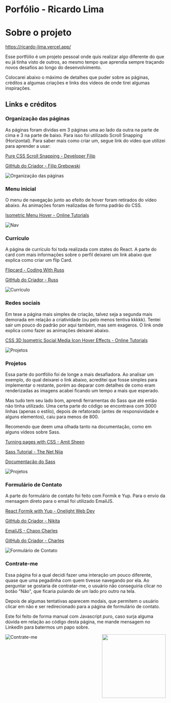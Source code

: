 # Porfólio - Ricardo Lima

# Sobre o projeto

https://ricardo-lima.vercel.app/

Esse portfólio é um projeto pessoal onde quis realizar algo diferente do que eu já tinha visto de outros, ao mesmo tempo que aprendia sempre traçando novos desafios ao longo do desenvolvimento.

Colocarei abaixo o máximo de detalhes que puder sobre as páginas, créditos a algumas criações e links dos vídeos de onde tirei algumas inspirações.

## Links e créditos

### Organização das páginas

As páginas foram dividas em 3 páginas uma ao lado da outra na parte de cima e 3 na parte de baixo. Para isso foi utilizado Scroll Snapping (Horizontal).
Para saber mais como criar um, segue link do vídeo que utilizei para aprender a usar:

[Pure CSS Scroll Snapping - Developer Filip](https://youtu.be/pNPkVQD7vlM)

[GitHub do Criador - Filip Grebowski](https://github.com/FilipGrebowski)

![Organização das páginas](https://i.imgur.com/T4rtQhR.png) 


### Menu inicial 
O menu de navegação junto ao efeito de hover foram retirados do vídeo abaixo. 
As animações foram realizadas de forma padrão do CSS.

[Isometric Menu Hover - Online Tutorials](https://www.youtube.com/watch?v=MmdKeypSxE8)

![Nav](https://i.imgur.com/JJzu2p1.png) 


### Currículo
A página de currículo foi toda realizada com states do React. A parte do card com mais informações sobre o perfil deixarei um link abaixo que explica como criar um flip Card.


[Flipcard - Coding With Russ](https://www.youtube.com/watch?v=NCLdf661ILE)

[GitHub do Criador - Russ](https://github.com/russs123)

![Currículo](https://i.imgur.com/hA7KdMZ.png)


### Redes sociais
Em tese a página mais simples de criação, talvez seja a segunda mais demorada em relação a criatividade (ou pelo menos tentiva kkkkk). Tentei sair um pouco do padrão por aqui também, mas sem exageros. O link onde explica como fazer as animações deixarei abaixo.

[CSS 3D Isometric Social Media Icon Hover Effects - Online Tutorials](https://www.youtube.com/watch?v=C8wSNZqktOM)

![Projetos](https://i.imgur.com/5MDpQ94.png)


### Projetos
Essa parte do portfólio foi de longe a mais desafiadora. Ao analisar um exemplo, do qual deixarei o link abaixo, acreditei que fosse simples para implementar o restante, porém ao deparar com detalhes de como eram renderizadas as imagens acabei ficando um tempo a mais que esperado.

Mas tudo tem seu lado bom, aprendi ferramentas do Sass que até então não tinha utilizado. Uma certa parte do código se encontrava com 3000 linhas (apenas o estilo), depois de refatorado (antes de responsividade e alguns elementos), caiu para menos de 800. 

Recomendo que deem uma olhada tanto na documentação, como em alguns vídeos sobre Sass.

[Turning pages with CSS - Amit Sheen](https://codepen.io/amit_sheen/pen/WNweryv)

[Sass Tutorial - The Net Nija](https://www.youtube.com/watch?v=_kqN4hl9bGc&list=PL4cUxeGkcC9jxJX7vojNVK-o8ubDZEcNb&index=1)

[Documentação do Sass](https://sass-lang.com/)

![Projetos](https://i.imgur.com/c7mjGiN.png)


### Formulário de Contato   
A parte do formulário de contato foi feito com Formik e Yup. 
Para o envio da mensagem direto para o email foi utilizado EmailJS.

[React Formik with Yup - Onelight Web Dev](https://www.youtube.com/watch?v=7Ophfq0lEAY)

[GitHub do Criador - Nikita](https://github.com/nikitapryymak)

[EmailJS - Chaoo Charles](https://www.youtube.com/watch?v=bMq2riFCF90)

[GitHub do Criador - Charles](https://github.com/chaoocharles)

![Formulário de Contato](https://i.imgur.com/bSHEpkf.png) 


### Contrate-me
Essa página foi a qual decidi fazer uma interação um pouco diferente, quase que uma pegadinha com quem tivesse navegando por ela. 
Ao perguntar se gostaria de contratar-me, o usuário não conseguiria clicar no botão "Não", que ficaria pulando de um lado pro outro na tela. 

Depois de algumas tentativas aparecem modais, que permitem o usuário clicar em não e ser redirecionado para a página de formulário de contato.

Este foi feito de forma manual com Javascript puro, caso surja alguma dúvida em relação ao código desta página, me mande mensagem no LinkedIn para batermos um papo sobre.

![Contrate-me](https://i.imgur.com/bSHEpkf.png) 
<img align='right' src='https://im5.ezgif.com/tmp/ezgif-5-b1a461e3df.mp4' width='200"'>


